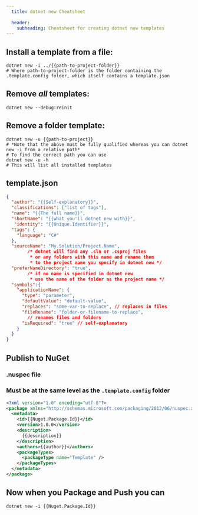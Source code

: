 ```yaml
---
  title: dotnet new Cheatsheet
  
  header:
    subheading: Cheatsheet for creating dotnet new templates
---
```


## Install a template from a file:
```shell
dotnet new -i ../{{path-to-project-folder}}
# Where path-to-project-folder is the folder containing the .template.config folder, which itself contains a template.json
```

## Remove *all* templates:
```shell
dotnet new --debug:reinit
```

## Remove a folder template:
```shell
dotnet new -u {{path-to-project}}
# *Note that the above must be fully qualified whereas you can dotnet new -i from a relative path*
# To find the correct path you can use 
dotnet new -u -h
# This will list all installed templates
```

## template.json
```json
{
  "author": "{{Self-explanatory}}",
  "classifications": ["list of tags"],
  "name": "{{The full name}}",
  "shortName": "{{what you'll dotnet new with}}",
   "identity": "{{Unique.Identifier}}",
  "tags": {
    "language": "C#"
  },
  "sourceName": "My.Solution/Project.Name", 
        /* dotnet will find any .sln or .csproj files
         * or any folders with this name and rename them
         * to the project name you specify in dotnet new */
  "preferNameDirectory": "true", 
        /* if no name is specified in dotnet new
         * use the name of the folder as the project name */
  "symbols":{
    "applicationName": {
      "type": "parameter",
      "defaultValue": "default-value",
      "replaces": "some-var-to-replace", // replaces in files
      "fileRename": "folder-or-filename-to-replace", 
        // renames files and folders     
      "isRequired": "true" // self-explanatory    
    }
  }
}
```

## Publish to NuGet
### .nuspec file
### Must be at the same level as the `.template.config` folder
```xml
<?xml version="1.0" encoding="utf-8"?>
<package xmlns="http://schemas.microsoft.com/packaging/2012/06/nuspec.xsd">
  <metadata>
    <id>{{Nuget.Package.Id}}</id>
    <version>1.0.0</version>
    <description>
      {{description}}
    </description>
    <authors>{{author}}</authors>
    <packageTypes>
      <packageType name="Template" />
    </packageTypes>
  </metadata>
</package>
```

## Now when you Package and Push you can 
```shell
dotnet new -i {{Nuget.Package.Id}}
```
